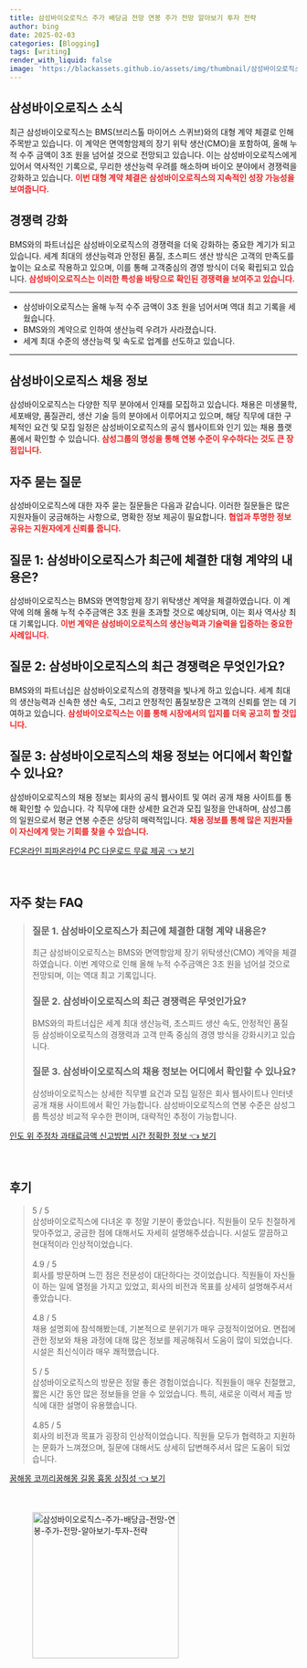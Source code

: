 ```yaml
---
title: 삼성바이오로직스 주가 배당금 전망 연봉 주가 전망 알아보기 투자 전략
author: bing
date: 2025-02-03
categories: [Blogging]
tags: [writing]
render_with_liquid: false
image: 'https://blackassets.github.io/assets/img/thumbnail/삼성바이오로직스-주가-배당금-전망-연봉-주가-전망-알아보기-투자-전략.webp'
---
```



<h2 id='삼성바이오로직스_소식'>삼성바이오로직스 소식</h2>

<p>최근 삼성바이오로직스는 BMS(브리스톨 마이어스 스퀴브)와의 대형 계약 체결로 인해 주목받고 있습니다. 이 계약은 면역항암제의 장기 위탁 생산(CMO)을 포함하여, 올해 누적 수주 금액이 3조 원을 넘어설 것으로 전망되고 있습니다. 이는 삼성바이오로직스에게 있어서 역사적인 기록으로, 무리한 생산능력 우려를 해소하며 바이오 분야에서 경쟁력을 강화하고 있습니다. <b><span style="color: #ee2323;">이번 대형 계약 체결은 삼성바이오로직스의 지속적인 성장 가능성을 보여줍니다.</span></b></p>

<h2 id='경쟁력_강화'>경쟁력 강화</h2>

<p>BMS와의 파트너십은 삼성바이오로직스의 경쟁력을 더욱 강화하는 중요한 계기가 되고 있습니다. 세계 최대의 생산능력과 안정된 품질, 초스피드 생산 방식은 고객의 만족도를 높이는 요소로 작용하고 있으며, 이를 통해 고객중심의 경영 방식이 더욱 확립되고 있습니다. <b><span style="color: #ee2323;">삼성바이오로직스는 이러한 특성을 바탕으로 확인된 경쟁력을 보여주고 있습니다.</span></b></p>

<hr />

<ul>
    <li>삼성바이오로직스는 올해 누적 수주 금액이 3조 원을 넘어서며 역대 최고 기록을 세웠습니다.</li>
    <li>BMS와의 계약으로 인하여 생산능력 우려가 사라졌습니다.</li>
    <li>세계 최대 수준의 생산능력 및 속도로 업계를 선도하고 있습니다.</li>
</ul>

<hr />

<h2 id='채용정보'>삼성바이오로직스 채용 정보</h2>

<p>삼성바이오로직스는 다양한 직무 분야에서 인재를 모집하고 있습니다. 채용은 미생물학, 세포배양, 품질관리, 생산 기술 등의 분야에서 이루어지고 있으며, 해당 직무에 대한 구체적인 요건 및 모집 일정은 삼성바이오로직스의 공식 웹사이트와 인기 있는 채용 플랫폼에서 확인할 수 있습니다. <b><span style="color: #ee2323;">삼성그룹의 명성을 통해 연봉 수준이 우수하다는 것도 큰 장점입니다.</span></b></p>

<h2 id='자주묻는질문'>자주 묻는 질문</h2>

<p>삼성바이오로직스에 대한 자주 묻는 질문들은 다음과 같습니다. 이러한 질문들은 많은 지원자들이 궁금해하는 사항으로, 명확한 정보 제공이 필요합니다. <b><span style="color: #ee2323;">협업과 투명한 정보 공유는 지원자에게 신뢰를 줍니다.</span></b></p>

<h2 id='질문_1'>질문 1: 삼성바이오로직스가 최근에 체결한 대형 계약의 내용은?</h2>

<p>삼성바이오로직스는 BMS와 면역항암제 장기 위탁생산 계약을 체결하였습니다. 이 계약에 의해 올해 누적 수주금액은 3조 원을 초과할 것으로 예상되며, 이는 회사 역사상 최대 기록입니다. <b><span style="color: #ee2323;">이번 계약은 삼성바이오로직스의 생산능력과 기술력을 입증하는 중요한 사례입니다.</span></b></p>

<h2 id='질문_2'>질문 2: 삼성바이오로직스의 최근 경쟁력은 무엇인가요?</h2>

<p>BMS와의 파트너십은 삼성바이오로직스의 경쟁력을 빛나게 하고 있습니다. 세계 최대의 생산능력과 신속한 생산 속도, 그리고 안정적인 품질보장은 고객의 신뢰를 얻는 데 기여하고 있습니다. <b><span style="color: #ee2323;">삼성바이오로직스는 이를 통해 시장에서의 입지를 더욱 공고히 할 것입니다.</span></b></p>

<h2 id='질문_3'>질문 3: 삼성바이오로직스의 채용 정보는 어디에서 확인할 수 있나요?</h2>

<p>삼성바이오로직스의 채용 정보는 회사의 공식 웹사이트 및 여러 공개 채용 사이트를 통해 확인할 수 있습니다. 각 직무에 대한 상세한 요건과 모집 일정을 안내하며, 삼성그룹의 일원으로서 평균 연봉 수준은 상당히 매력적입니다. <b><span style="color: #ee2323;">채용 정보를 통해 많은 지원자들이 자신에게 맞는 기회를 찾을 수 있습니다.</span></b></p>


<p><a class="click-button" title="FC온라인 피파온라인4 PC 다운로드 무료 제공" href="https://blackassets.github.io/posts/FC%EC%98%A8%EB%9D%BC%EC%9D%B8-%ED%94%BC%ED%8C%8C%EC%98%A8%EB%9D%BC%EC%9D%B84-PC-%EB%8B%A4%EC%9A%B4%EB%A1%9C%EB%93%9C-%EB%AC%B4%EB%A3%8C-%EC%A0%9C%EA%B3%B5/" rel="dofollow">FC온라인 피파온라인4 PC 다운로드 무료 제공 👈 보기</a></p><br>
<h2 id='자주_찾는_FAQ'>자주 찾는 FAQ</h2>
<div itemscope="" itemtype="https://schema.org/FAQPage"> 
<blockquote> 
<div itemscope="" itemprop="mainEntity" itemtype="https://schema.org/Question"> 
<h3 itemprop="name">질문 1. 삼성바이오로직스가 최근에 체결한 대형 계약 내용은?</h3> 
<div itemscope="" itemprop="acceptedAnswer" itemtype="https://schema.org/Answer"> 
<span itemprop="text"> 
<p>최근 삼성바이오로직스는 BMS와 면역항암제 장기 위탁생산(CMO) 계약을 체결하였습니다. 이번 계약으로 인해 올해 누적 수주금액은 3조 원을 넘어설 것으로 전망되며, 이는 역대 최고 기록입니다.</p> 
</span> 
</div> 
</div> 

<div itemscope="" itemprop="mainEntity" itemtype="https://schema.org/Question"> 
<h3 itemprop="name">질문 2. 삼성바이오로직스의 최근 경쟁력은 무엇인가요?</h3> 
<div itemscope="" itemprop="acceptedAnswer" itemtype="https://schema.org/Answer"> 
<span itemprop="text"> 
<p>BMS와의 파트너십은 세계 최대 생산능력, 초스피드 생산 속도, 안정적인 품질 등 삼성바이오로직스의 경쟁력과 고객 만족 중심의 경영 방식을 강화시키고 있습니다.</p> 
</span> 
</div> 
</div> 

<div itemscope="" itemprop="mainEntity" itemtype="https://schema.org/Question"> 
<h3 itemprop="name">질문 3. 삼성바이오로직스의 채용 정보는 어디에서 확인할 수 있나요?</h3> 
<div itemscope="" itemprop="acceptedAnswer" itemtype="https://schema.org/Answer"> 
<span itemprop="text"> 
<p>삼성바이오로직스는 상세한 직무별 요건과 모집 일정은 회사 웹사이트나 인터넷 공개 채용 사이트에서 확인 가능합니다. 삼성바이오로직스의 연봉 수준은 삼성그룹 특성상 비교적 우수한 편이며, 대략적인 추정이 가능합니다.</p> 
</span> 
</div> 
</div> 
</blockquote> 
</div>
<p><a class="click-button" title="인도 위 주정차 과태료금액 신고방법 시간 정확한 정보" href="https://blackassets.github.io/posts/%EC%9D%B8%EB%8F%84-%EC%9C%84-%EC%A3%BC%EC%A0%95%EC%B0%A8-%EA%B3%BC%ED%83%9C%EB%A3%8C%EA%B8%88%EC%95%A1-%EC%8B%A0%EA%B3%A0%EB%B0%A9%EB%B2%95-%EC%8B%9C%EA%B0%84-%EC%A0%95%ED%99%95%ED%95%9C-%EC%A0%95%EB%B3%B4/" rel="dofollow">인도 위 주정차 과태료금액 신고방법 시간 정확한 정보 👈 보기</a></p><br>
<h2 id='후기'>후기</h2>
<div itemscope itemtype="https://schema.org/Product">
  <blockquote>
  <div itemprop="review" itemscope itemtype="https://schema.org/Review">
      <div itemprop="reviewRating" itemscope itemtype="https://schema.org/Rating"> <span itemprop="ratingValue">5</span> / <span itemprop="bestRating">5</span> </div>
      <span itemprop="reviewBody">삼성바이오로직스에 다녀온 후 정말 기분이 좋았습니다. 직원들이 모두 친절하게 맞아주었고, 궁금한 점에 대해서도 자세히 설명해주셨습니다. 시설도 깔끔하고 현대적이라 인상적이었습니다.</span>
  </div>
  <br>
  <div itemprop="review" itemscope itemtype="https://schema.org/Review">
      <div itemprop="reviewRating" itemscope itemtype="https://schema.org/Rating"> <span itemprop="ratingValue">4.9</span> / <span itemprop="bestRating">5</span> </div>
      <span itemprop="reviewBody">회사를 방문하며 느낀 점은 전문성이 대단하다는 것이었습니다. 직원들이 자신들이 하는 일에 열정을 가지고 있었고, 회사의 비전과 목표를 상세히 설명해주셔서 좋았습니다.</span>
  </div>
  <br>
  <div itemprop="review" itemscope itemtype="https://schema.org/Review">
      <div itemprop="reviewRating" itemscope itemtype="https://schema.org/Rating"> <span itemprop="ratingValue">4.8</span> / <span itemprop="bestRating">5</span> </div>
      <span itemprop="reviewBody">채용 설명회에 참석해봤는데, 기본적으로 분위기가 매우 긍정적이었어요. 면접에 관한 정보와 채용 과정에 대해 많은 정보를 제공해줘서 도움이 많이 되었습니다. 시설은 최신식이라 매우 쾌적했습니다.</span>
  </div>
  <br>
  <div itemprop="review" itemscope itemtype="https://schema.org/Review">
      <div itemprop="reviewRating" itemscope itemtype="https://schema.org/Rating"> <span itemprop="ratingValue">5</span> / <span itemprop="bestRating">5</span> </div>
      <span itemprop="reviewBody">삼성바이오로직스의 방문은 정말 좋은 경험이었습니다. 직원들이 매우 친절했고, 짧은 시간 동안 많은 정보들을 얻을 수 있었습니다. 특히, 새로운 이력서 제출 방식에 대한 설명이 유용했습니다.</span>
  </div>
  <br>
  <div itemprop="review" itemscope itemtype="https://schema.org/Review">
      <div itemprop="reviewRating" itemscope itemtype="https://schema.org/Rating"> <span itemprop="ratingValue">4.85</span> / <span itemprop="bestRating">5</span> </div>
      <span itemprop="reviewBody">회사의 비전과 목표가 굉장히 인상적이었습니다. 직원들 모두가 협력하고 지원하는 문화가 느껴졌으며, 질문에 대해서도 상세히 답변해주셔서 많은 도움이 되었습니다.</span>
  </div>
  </blockquote>
</div>
<p><a class="click-button" title="꿈해몽 코끼리꿈해몽 길몽 흉몽 상징성" href="https://blackassets.github.io/posts/%EA%BF%88%ED%95%B4%EB%AA%BD-%EC%BD%94%EB%81%BC%EB%A6%AC%EA%BF%88%ED%95%B4%EB%AA%BD-%EA%B8%B8%EB%AA%BD-%ED%9D%89%EB%AA%BD-%EC%83%81%EC%A7%95%EC%84%B1/" rel="dofollow">꿈해몽 코끼리꿈해몽 길몽 흉몽 상징성 👈 보기</a></p><br>
<figure class="image"><img src="https://blackassets.github.io/assets/img/thumbnail/삼성바이오로직스-주가-배당금-전망-연봉-주가-전망-알아보기-투자-전략.webp" alt="삼성바이오로직스-주가-배당금-전망-연봉-주가-전망-알아보기-투자-전략" width="256" height="256"></figure>